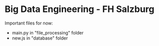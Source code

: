 # Big Data Engineering - FH Salzburg

Important files for now:
- main.py in "file_processing" folder
- new.js in "database" folder
